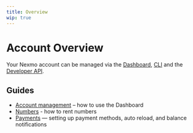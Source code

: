 ```yaml
---
title: Overview
wip: true
---
```


# Account Overview

Your Nexmo account can be managed via the [Dashboard](https://dashboard.nexmo.com/), [CLI](/tools) and the [Developer API](https://docs.nexmo.com/tools/developer-api).

## Guides

* [Account management](/account/guides/management) – how to use the Dashboard
* [Numbers](/account/guides/numbers) - how to rent numbers
* [Payments](/account/guides/payment) — setting up payment methods, auto reload, and balance notifications
